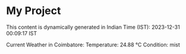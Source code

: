 # My Project

This content is dynamically generated in Indian Time (IST): 2023-12-31 00:09:17 IST


Current Weather in Coimbatore:
Temperature: 24.88 °C
Condition: mist
